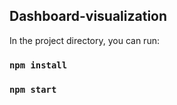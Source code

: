 ## Dashboard-visualization

In the project directory, you can run:
### `npm install`
### `npm start`
